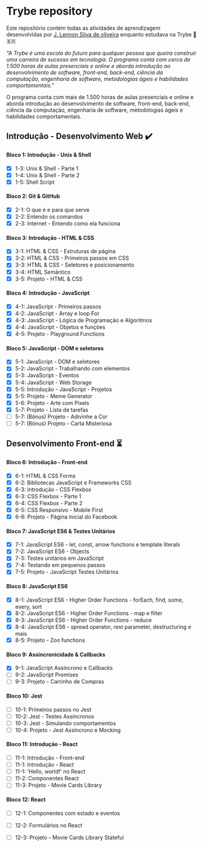 
# Trybe repository #

Este repositório contém todas as atividades de aprendizagem desenvolvidas por [J. Lennon Silva de oliveira](https://www.linkedin.com/in/johnlennondeoliveira/) enquanto estudava na Trybe :rocket: :brazil: 

*"A Trybe é uma escola do futuro para qualquer pessoa que queira construir uma carreira de sucesso em tecnologia. O programa conta com cerca de 1.500 horas de aulas presenciais e online e aborda introdução ao desenvolvimento de software, front-end, back-end, ciência da computação, engenharia de software, metodologias ágeis e habilidades comportamentais."*

O programa conta com mais de 1.500 horas de aulas presenciais e online e aborda introdução ao desenvolvimento de software, front-end, back-end, ciência da computação, engenharia de software, metodologias ágeis e habilidades comportamentais.

## Introdução - Desenvolvimento Web :heavy_check_mark: ##

#### Bloco 1: Introdução - Unix & Shell ####

- [x] 1-3: Unix & Shell - Parte 1
- [x] 1-4: Unix & Shell - Parte 2 
- [x] 1-5: Shell Script

#### Bloco 2: Git & GitHub ####

- [x] 2-1: O que é e para que serve 
- [x] 2-2: Entendo os comandos 
- [x] 2-3: Internet - Entendo como ela funciona 

#### Bloco 3: Introdução - HTML & CSS ####

- [x] 3-1: HTML & CSS - Estruturas de página 
- [x] 3-2: HTML & CSS - Primeiros passos em CSS 
- [x] 3-3: HTML & CSS - Seletores e posicionamento 
- [x] 3-4: HTML Semântico 
- [x] 3-5: Projeto - HTML & CSS 

#### Bloco 4: Introdução - JavaScript ####

- [x] 4-1: JavaScript - Primeiros passos 
- [x] 4-2: JavaScript - Array e loop For
- [x] 4-3: JavaScript - Lógica de Programação e Algoritmos
- [x] 4-4: JavaScript - Objetos e funções
- [x] 4-5: Projeto - Playground Functions

#### Bloco 5: JavaScript - DOM e seletores ####

- [x] 5-1: JavaScript - DOM e seletores
- [x] 5-2: JavaScript - Trabalhando com elementos
- [x] 5-3: JavaScript - Eventos
- [x] 5-4: JavaScript - Web Storage
- [x] 5-5: Introdução - JavaScript - Projetos
- [x] 5-5: Projeto - Meme Generator
- [x] 5-6: Projeto - Arte com Pixels
- [x] 5-7: Projeto - Lista de tarefas
- [ ] 5-7: (Bônus) Projeto - Adivinhe a Cor
- [ ] 5-7: (Bônus) Projeto - Carta Misteriosa

## Desenvolvimento Front-end :hourglass_flowing_sand: ## 

#### Bloco 6: Introdução - Front-end

- [x] 6-1: HTML & CSS Forms
- [x] 6-2: Bibliotecas JavaScript e Frameworks CSS 
- [x] 6-3: Introdução - CSS Flexbox
- [x] 6-3: CSS Flexbox - Parte 1
- [x] 6-4: CSS Flexbox - Parte 2  
- [x] 6-5: CSS Responsivo - Mobile First
- [x] 6-6: Projeto - Página inicial do Facebook

#### Bloco 7: JavaScript ES6 & Testes Unitários

- [x] 7-1: JavaScript ES6 - let, const, arrow functions e template literals
- [x] 7-2: JavaScript ES6 - Objects
- [x] 7-3: Testes unitários em JavaScript
- [x] 7-4: Testando em pequenos passos
- [x] 7-5: Projeto - JavaScript Testes Unitários

#### Bloco 8: JavaScript ES6

- [x] 8-1: JavaScript ES6 - Higher Order Functions - forEach, find, some, every, sort
- [x] 8-2: JavaScript ES6 - Higher Order Functions - map e filter
- [x] 8-3: JavaScript ES6 - Higher Order Functions - reduce
- [x] 8-4: JavaScript ES6 - spread operator, rest parameter, destructuring e mais
- [x] 8-5: Projeto - Zoo functions

#### Bloco 9: Assincronicidade & Callbacks

- [x] 9-1: JavaScript Assíncrono e Callbacks
- [ ] 9-2: JavaScript Promises
- [ ] 9-3: Projeto - Carrinho de Compras

#### Bloco 10: Jest

- [ ] 10-1: Primeiros passos no Jest
- [ ] 10-2: Jest - Testes Assíncronos
- [ ] 10-3: Jest - Simulando comportamentos
- [ ] 10-4: Projeto - Jest Assíncrono e Mocking

#### Bloco 11: Introdução - React

- [ ] 11-1: Introdução - Front-end
- [ ] 11-1: Introdução - React
- [ ] 11-1: 'Hello, world!' no React
- [ ] 11-2: Componentes React
- [ ] 11-3: Projeto - Movie Cards Library

#### Bloco 12: React 

- [ ] 12-1: Componentes com estado e eventos
- [ ] 12-2: Formulários no React
- [ ] 12-3: Projeto - Movie Cards Library Stateful


